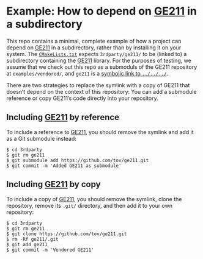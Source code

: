 # Example: How to depend on [GE211] in a subdirectory

This repo contains a minimal, complete example of how a project can depend
on [GE211] in a subdirectory, rather than by installing it on your system.
The [`CMakeLists.txt`] expects `3rdparty/ge211/` to be (linked to)
a subdirectory containing the [GE211] library. For the purposes of
testing, we assume that we check out this repo as a submoduls of the
GE211 repository at `examples/vendored/`, and `ge211` is a [symbolic link
to `../../../`][the symlink].

There are two strategies to replace the symlink with a copy of GE211 that
doesn’t depend on the context of this repository: You can add a submodule
reference or copy GE211’s code directly into your repository.

## Including [GE211] by reference

To include a reference to [GE211], you should remove the
symlink and add it as a Git submodule instead:

```ShellSession
$ cd 3rdparty
$ git rm ge211
$ git submodule add https://github.com/tov/ge211.git
$ git commit -m 'Added GE211 as submodule'
```

## Including [GE211] by copy

To include a copy of [GE211], you should remove the symlink, clone the
repository, remove its `.git/` directory, and then add it to your own
repository:

```ShellSession
$ cd 3rdparty
$ git rm ge211
$ git clone https://github.com/tov/ge211.git 
$ rm -Rf ge211/.git
$ git add ge211
$ git commit -m 'Vendored GE211'
```

[GE211]:
    https://github.com/tov/ge211.git 
    
[`CMakeLists.txt`]:
    https://github.com/tov/ge211-vendored-example/blob/master/CMakeLists.txt
    
[the symlink]:
    https://github.com/tov/ge211-vendored-example/blob/master/3rdparty/ge211
    
